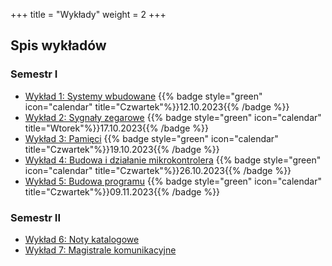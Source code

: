 +++
title = "Wykłady"
weight = 2
+++

## Spis wykładów

### Semestr I

- [Wykład 1: Systemy wbudowane](https://slides.uc.vmario.org/lecture-01/)
    {{% badge style="green" icon="calendar" title="Czwartek"%}}12.10.2023{{% /badge %}}
- [Wykład 2: Sygnały zegarowe](https://slides.uc.vmario.org/lecture-02/)
    {{% badge style="green" icon="calendar" title="Wtorek"%}}17.10.2023{{% /badge %}}
- [Wykład 3: Pamięci](https://slides.uc.vmario.org/lecture-03/)
    {{% badge style="green" icon="calendar" title="Czwartek"%}}19.10.2023{{% /badge %}}
- [Wykład 4: Budowa i działanie mikrokontrolera](https://slides.uc.vmario.org/lecture-04/)
    {{% badge style="green" icon="calendar" title="Czwartek"%}}26.10.2023{{% /badge %}}
- [Wykład 5: Budowa programu](https://slides.uc.vmario.org/lecture-05/)
    {{% badge style="green" icon="calendar" title="Czwartek"%}}09.11.2023{{% /badge %}}

### Semestr II

- [Wykład 6: Noty katalogowe](https://slides.uc.vmario.org/lecture-06/)
- [Wykład 7: Magistrale komunikacyjne](https://slides.uc.vmario.org/lecture-07/)
